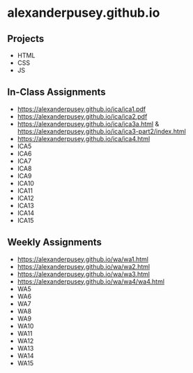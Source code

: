 # alexanderpusey.github.io

## Projects

- HTML
- CSS
- JS

## In-Class Assignments

- https://alexanderpusey.github.io/ica/ica1.pdf
- https://alexanderpusey.github.io/ica/ica2.pdf
- https://alexanderpusey.github.io/ica/ica3a.html & https://alexanderpusey.github.io/ica/ica3-part2/index.html
- https://alexanderpusey.github.io/ica/ica4.html
- ICA5
- ICA6
- ICA7
- ICA8
- ICA9
- ICA10
- ICA11
- ICA12
- ICA13
- ICA14
- ICA15

## Weekly Assignments

- https://alexanderpusey.github.io/wa/wa1.html
- https://alexanderpusey.github.io/wa/wa2.html
- https://alexanderpusey.github.io/wa/wa3.html
- https://alexanderpusey.github.io/wa/wa4/wa4.html
- WA5
- WA6
- WA7
- WA8
- WA9
- WA10
- WA11
- WA12
- WA13
- WA14
- WA15